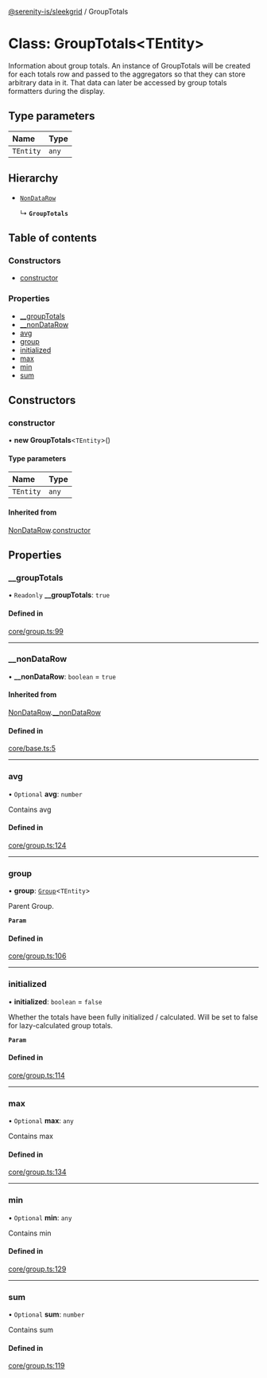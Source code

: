 [@serenity-is/sleekgrid](../README.md) / GroupTotals

# Class: GroupTotals<TEntity\>

Information about group totals.
An instance of GroupTotals will be created for each totals row and passed to the aggregators
so that they can store arbitrary data in it.  That data can later be accessed by group totals
formatters during the display.

## Type parameters

| Name | Type |
| :------ | :------ |
| `TEntity` | `any` |

## Hierarchy

- [`NonDataRow`](NonDataRow.md)

  ↳ **`GroupTotals`**

## Table of contents

### Constructors

- [constructor](GroupTotals.md#constructor)

### Properties

- [\_\_groupTotals](GroupTotals.md#__grouptotals)
- [\_\_nonDataRow](GroupTotals.md#__nondatarow)
- [avg](GroupTotals.md#avg)
- [group](GroupTotals.md#group)
- [initialized](GroupTotals.md#initialized)
- [max](GroupTotals.md#max)
- [min](GroupTotals.md#min)
- [sum](GroupTotals.md#sum)

## Constructors

### constructor

• **new GroupTotals**<`TEntity`\>()

#### Type parameters

| Name | Type |
| :------ | :------ |
| `TEntity` | `any` |

#### Inherited from

[NonDataRow](NonDataRow.md).[constructor](NonDataRow.md#constructor)

## Properties

### \_\_groupTotals

• `Readonly` **\_\_groupTotals**: ``true``

#### Defined in

[core/group.ts:99](https://github.com/serenity-is/sleekgrid/blob/master/src/core/group.ts#line&#x3D;99)

___

### \_\_nonDataRow

• **\_\_nonDataRow**: `boolean` = `true`

#### Inherited from

[NonDataRow](NonDataRow.md).[__nonDataRow](NonDataRow.md#__nondatarow)

#### Defined in

[core/base.ts:5](https://github.com/serenity-is/sleekgrid/blob/master/src/core/base.ts#line&#x3D;5)

___

### avg

• `Optional` **avg**: `number`

Contains avg

#### Defined in

[core/group.ts:124](https://github.com/serenity-is/sleekgrid/blob/master/src/core/group.ts#line&#x3D;124)

___

### group

• **group**: [`Group`](Group.md)<`TEntity`\>

Parent Group.

**`Param`**

#### Defined in

[core/group.ts:106](https://github.com/serenity-is/sleekgrid/blob/master/src/core/group.ts#line&#x3D;106)

___

### initialized

• **initialized**: `boolean` = `false`

Whether the totals have been fully initialized / calculated.
Will be set to false for lazy-calculated group totals.

**`Param`**

#### Defined in

[core/group.ts:114](https://github.com/serenity-is/sleekgrid/blob/master/src/core/group.ts#line&#x3D;114)

___

### max

• `Optional` **max**: `any`

Contains max

#### Defined in

[core/group.ts:134](https://github.com/serenity-is/sleekgrid/blob/master/src/core/group.ts#line&#x3D;134)

___

### min

• `Optional` **min**: `any`

Contains min

#### Defined in

[core/group.ts:129](https://github.com/serenity-is/sleekgrid/blob/master/src/core/group.ts#line&#x3D;129)

___

### sum

• `Optional` **sum**: `number`

Contains sum

#### Defined in

[core/group.ts:119](https://github.com/serenity-is/sleekgrid/blob/master/src/core/group.ts#line&#x3D;119)
